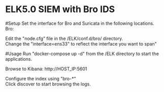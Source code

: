 # ELK5.0 SIEM with Bro IDS

#Setup
Set the interface for Bro and Suricata in the following locations. <br />
Bro:<br/>

Edit the "node.cfg" file in the /ELK/conf.d/bro/ directory.<br/>
Change the "interface=ens33" to reflect the interface you want to span"<br/>

#Usage
Run "docker-compose up -d" from the /ELK directory to start the applications.<br/>

Browse to Kibana:  http://HOST_IP:5601 <br/>

Configure the index using "bro-*"<br/>
Click discover to start browsing the logs.
